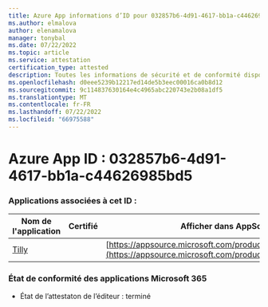 ```yaml
---
title: Azure App informations d’ID pour 032857b6-4d91-4617-bb1a-c44626985bd5
ms.author: elmalova
author: elenamalova
manager: tonybal
ms.date: 07/22/2022
ms.topic: article
ms.service: attestation
certification_type: attested
description: Toutes les informations de sécurité et de conformité disponibles pour 032857b6-4d91-4617-bb1a-c44626985bd5.
ms.openlocfilehash: d0eee5239b12217ed14de5b3eec00016ca0b8d12
ms.sourcegitcommit: 9c114837630164e4c4965abc220743e2b08a1df5
ms.translationtype: MT
ms.contentlocale: fr-FR
ms.lasthandoff: 07/22/2022
ms.locfileid: "66975588"
---
```

# <a name="azure-app-id-032857b6-4d91-4617-bb1a-c44626985bd5"></a>Azure App ID : 032857b6-4d91-4617-bb1a-c44626985bd5


### <a name="apps-associated-with-this-id"></a>Applications associées à cet ID :
| **Nom de l'application** | **Certifié** | **Afficher dans AppSource** |
|--------------|---------------|-----------------------|
| [Tilly](../forward/WA200003825.md) |  | [https://appsource.microsoft.com/product/office/WA200003825](https://appsource.microsoft.com/product/office/WA200003825) |

### <a name="microsoft-365-app-compliance-status"></a>État de conformité des applications Microsoft 365
- État de l’attestaton de l’éditeur : terminé
